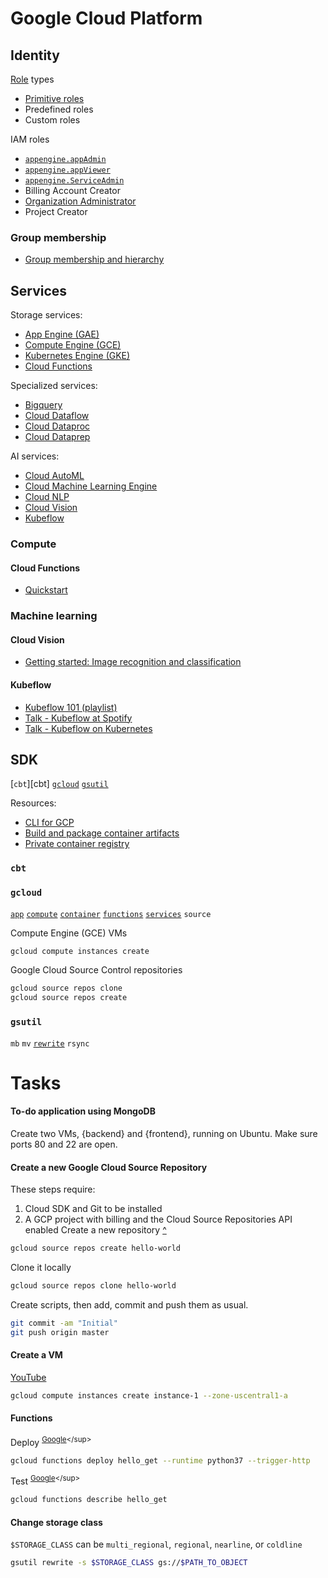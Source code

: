 [Sullivan]: # "Sullivan, Dan. _Official Google Cloud Certified Associate Cloud Engineer Study Guide_"
[https://cloud.google.com/source-repositories/docs/creating-an-empty-repository]: https://cloud.google.com/source-repositories/docs/creating-an-empty-repository "GCP Developer Tools: \"Creating an empty repository\""
[https://www.youtube.com/watch?v=j274vq9a2Rs]: https://www.youtube.com/watch?v=j274vq9a2Rs "YouTube: \"Google Cloud Command Line for Beginners, or 'How to gcloud' | 9.13.18 | Linux Academy\""
[https://cloud.google.com/functions/docs/quickstart]: https://cloud.google.com/functions/docs/quickstart "GCP Developer Tools: \"Quickstart: Using the gcloud Command-Line Tool\""

[App Engine]:                             #storage            'App Engine&#10;Allows users to deploy applications in a popular programming language without configuring VMs or Kubernetes clusters&#10;Sullivan, Dan. _Official Google Cloud Certified Associate Cloud Engineer Study Guide_: 20'
[appengine.appAdmin]: #identity '`appengine.appAdmin`&#10;IAM role, grants identities the ability to read, write, and modify all application settings&#10;Sullivan, Dan. _Official Google Cloud Certified Associate Cloud Engineer Study Guide_: 48'
[appengine.ServiceAdmin]: #identity '`appengine.ServiceAdmin`&#10;IAM role, grants read-only access to application settings and write-level access to module-level and version-level settings&#10;Sullivan, Dan. _Official Google Cloud Certified Associate Cloud Engineer Study Guide_: 48'
[appengine.appViewer]: #identity '`appengine.appViewer`&#10;IAM role, grants read-only access to applications&#10;Sullivan, Dan. _Official Google Cloud Certified Associate Cloud Engineer Study Guide_: 48'
[Bigquery]:                               #etc                'Bigquery&#10;Petabyte-scale analytics database service for data warehousing&#10;Sullivan, Dan. _Official Google Cloud Certified Associate Cloud Engineer Study Guide_: 30'
[Cloud Automl]:                           #etc                'Cloud Automl&#10;Allows developers without machine learning experience to develop machine learning models&#10;Sullivan, Dan. _Official Google Cloud Certified Associate Cloud Engineer Study Guide_: 31'
[Cloud Functions]:                        #storage            'Cloud Functions&#10;Lightweight computing option well-suited to event-driven processing&#10;Sullivan, Dan. _Official Google Cloud Certified Associate Cloud Engineer Study Guide_: 20'
[Cloud Machine Learning Engine]:          #etc                'Cloud Machine Learning Engine&#10;Platform for building and deploying scalable machine learning systems to production&#10;Sullivan, Dan. _Official Google Cloud Certified Associate Cloud Engineer Study Guide_: 31'
[Cloud Natural Language Processing]:      #etc                'Cloud Natural Language Processing&#10;Tool for analyzing human languages and extracting information from text&#10;Sullivan, Dan. _Official Google Cloud Certified Associate Cloud Engineer Study Guide_: 31'
[Cloud Vision]:                           #etc                'Cloud Vision&#10;Image analysis platform for annotating images with metadata, extracting text, or filtering content&#10;Sullivan, Dan. _Official Google Cloud Certified Associate Cloud Engineer Study Guide_: 31'
[Compute Engine]:                         #storage            'Compute Engine&#10;Allows users to create VMs, attach persistent storage to them, and make use of other GCP services like Cloud Storage&#10;Sullivan, Dan. _Official Google Cloud Certified Associate Cloud Engineer Study Guide_: 17'
[Dataflow]:                               #etc                'Cloud Dataflow&#10;Framework for defining batch and stream processing pipelines&#10;Sullivan, Dan. _Official Google Cloud Certified Associate Cloud Engineer Study Guide_: 30'
[Dataproc]:                               #etc                'Cloud Dataproc&#10;Managed Hadoop and Spark service&#10;Sullivan, Dan. _Official Google Cloud Certified Associate Cloud Engineer Study Guide_: 30'
[Dataprep]:                               #etc                'Cloud Dataprep&#10;Service that allows analysts to explore and prepare data for analysis&#10;Sullivan, Dan. _Official Google Cloud Certified Associate Cloud Engineer Study Guide_: 30'
[Folder]: #resources 'Folder&#10;Organizations contain folders; folders can contain other folders or projects&#10;Sullivan, Dan. _Official Google Cloud Certified Associate Cloud Engineer Study Guide_: 42'
[Kubernetes Engine]:                      #storage            'Kubernetes Engine&#10;Allows users to easily run containerized applications on a cluster of servers&#10;Sullivan, Dan. _Official Google Cloud Certified Associate Cloud Engineer Study Guide_: 19'
[Organization]: #resources 'Organization&#10;Root of the resource hierarchy, typically corresponding to a company or organization (equivalent to G-Suite domains and Cloud Identity accounts)&#10;Sullivan, Dan. _Official Google Cloud Certified Associate Cloud Engineer Study Guide_: 41'
[Organization Administrator]:             #identity           'Organization Administrator&#10;IAM role responsible for defining the structure and IAM policies of resource hierarchy and delegating management roles to other users&#10;Sullivan, Dan. _Official Google Cloud Certified Associate Cloud Engineer Study Guide_: 42'
[Primitive Role]: #identity 'Primitive Role&#10;Grant wide ranges of permissions that may not always be needed by a user&#10;Sullivan, Dan. _Official Google Cloud Certified Associate Cloud Engineer Study Guide_: 48'
[Project]: #resources 'Project&#10;Contain resources, manage permissions and billing options, and use GCP services&#10;Sullivan, Dan. _Official Google Cloud Certified Associate Cloud Engineer Study Guide_: 43'
[Role]: #identity 'Role&#10;Collection of permission&#10;Sullivan, Dan. _Official Google Cloud Certified Associate Cloud Engineer Study Guide_: 47'
[Kubeflow]: #kubeflow 'Kubeflow&#10;Cloud Native platform for machine learning based on Google’s internal machine learning pipelines'
[Spanner]: # 'Spanner&#10;GCP managed scaleable database service'
[gcloud]: #gcloud '`gcloud`&#10;Command used for many cloud management tasks, organized into a hierarchy of groups'
[gsutil]: #gsutil '`gsutil`&#10;Command used to manipulate GCS'

# Google Cloud Platform 
## Identity
[Role][Role] types
- [Primitive roles][Primitive Role]
- Predefined roles
- Custom roles

IAM roles
- [`appengine.appAdmin`][appengine.appAdmin]
- [`appengine.appViewer`][appengine.appAdmin]
- [`appengine.ServiceAdmin`][appengine.ServiceAdmin]
- Billing Account Creator
- [Organization Administrator][Organization Administrator]
- Project Creator
### Group membership
- [Group membership and hierarchy](https://www.youtube.com/watch?v=b33-gN0lidA&t=77s 'YouTube - Group membership and hierarchy')
## Services
Storage services:
- [App Engine (GAE)][App Engine]
- [Compute Engine (GCE)][Compute Engine]
- [Kubernetes Engine (GKE)][Kubernetes Engine]
- [Cloud Functions][Cloud Functions]

Specialized services:
- [Bigquery][Bigquery]
- [Cloud Dataflow][Dataflow]
- [Cloud Dataproc][Dataproc]
- [Cloud Dataprep][Dataprep]

AI services:
- [Cloud AutoML][Cloud Automl]
- [Cloud Machine Learning Engine][Cloud Machine Learning Engine]
- [Cloud NLP][Cloud Natural Language Processing]
- [Cloud Vision][Cloud Vision]
- [Kubeflow][Kubeflow]

### Compute
#### Cloud Functions
- [Quickstart](https://www.youtube.com/watch?v=vM-2O-uKBNQ 'YouTube - Getting Started: Cloud Functions quickstart')
### Machine learning
#### Cloud Vision
- [Getting started: Image recognition and classification](https://www.youtube.com/watch?v=BN8aO0LULyw 'YouTube - Getting started: Image recognition and classification')
#### Kubeflow
- [Kubeflow 101 (playlist)](https://www.youtube.com/playlist?list=PLIivdWyY5sqLS4lN75RPDEyBgTro_YX7x 'YouTube - KubeFlow 101')
- [Talk - Kubeflow at Spotify](https://www.youtube.com/watch?v=m9XhsnNSMAI 'YouTube - Building and managing a centralized Kubeflow platform at Spotify')
- [Talk - Kubeflow on Kubernetes](https://www.youtube.com/watch?v=I6iMznIYwM8 'YouTube - Kubeflow ML on Kubernetes')

## SDK
[`cbt`][cbt]
[`gcloud`][gcloud]
[`gsutil`][gsutil]

Resources:
- [CLI for GCP](https://www.youtube.com/watch?v=D0x6B-4oUNM 'YouTube - Getting started: CLI for GCP')
- [Build and package container artifacts](https://www.youtube.com/watch?v=ysjCt3tNyV0 'YouTube - Getting started: Build and package container artifacts')
- [Private container registry](https://www.youtube.com/watch?v=s46l_PmXBAQ 'YouTube - Getting started: Private container registry/storage')

### `cbt`
### `gcloud`
[gcloud app]:                             #gcloud             '`gcloud app`&#10;App Engine'
[gcloud compute]:                         #gcloud             '`gcloud compute`&#10;Compute Engine'
[gcloud container]:                       #gcloud             '`gcloud container`&#10;Kubernetes Engine'
[gcloud compute]:                         #gcloud             '`gcloud compute`&#10;Compute Engine'
[gcloud functions]:                       #functions          '`gcloud functions`&#10;Cloud Functions'
[gcloud services]:                        #gcloud             '`gcloud services`&#10;Manage project\'s access to APIs'

[`app`][gcloud app]
[`compute`][gcloud compute]
[`container`][gcloud container]
[`functions`][gcloud functions]
[`services`][gcloud services]
`source`

Compute Engine (GCE) VMs
```sh
gcloud compute instances create
```
Google Cloud Source Control repositories
```sh
gcloud source repos clone
gcloud source repos create
```
### `gsutil`
`mb` 
`mv` 
[`rewrite`](#change-storage-class)
`rsync`


# Tasks
#### To-do application using MongoDB
Create two VMs, {backend} and {frontend}, running on Ubuntu. Make sure ports 80 and 22 are open.

#### Create a new Google Cloud Source Repository
These steps require:
  1. Cloud SDK and Git to be installed
  2. A GCP project with billing and the Cloud Source Repositories API enabled
Create a new repository [^](#sources)
```sh
gcloud source repos create hello-world
```
Clone it locally
```sh
gcloud source repos clone hello-world
```
Create scripts, then add, commit and push them as usual.
```sh
git commit -am "Initial"
git push origin master
```
#### Create a VM
[YouTube][https://www.youtube.com/watch?v=j274vq9a2Rs]
```sh
gcloud compute instances create instance-1 --zone-uscentral1-a
```
#### Functions
Deploy <sup>[Google][https://cloud.google.com/functions/docs/quickstart]</sup>
```sh
gcloud functions deploy hello_get --runtime python37 --trigger-http
```
Test <sup>[Google][https://cloud.google.com/source-repositories/docs/creating-an-empty-repository]</sup>
```sh
gcloud functions describe hello_get
```
#### Change storage class
`$STORAGE_CLASS` can be `multi_regional`, `regional`, `nearline`, or `coldline`
```sh
gsutil rewrite -s $STORAGE_CLASS gs://$PATH_TO_OBJECT
```

